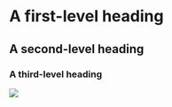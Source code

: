 # A first-level heading
## A second-level heading
### A third-level heading

<!--
@startuml firstDiagram

Alice -> Bob: Hello
Bob -> Alice: Hi!
	
@enduml
-->

![](firstDiagram.svg)
